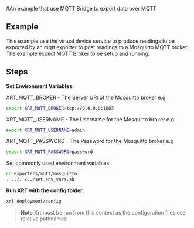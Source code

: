 #An example that use MQTT Bridge to export data over MQTT

## Example

This example use the virtual device service to produce readings to be exported by an mqtt exporter to post readings to a Mosquitto MQTT broker.
The example expect MQTT Broker to be setup and running.

## Steps

**Set Environment Variables:**

XRT_MQTT_BROKER - The Server URI of the Mosquitto broker e.g

```bash
export XRT_MQTT_BROKER=tcp://0.0.0.0:1883
```

XRT_MQTT_USERNAME - The Username for the Mosquitto broker e.g

```bash
export XRT_MQTT_USERNAME=admin
```

XRT_MQTT_PASSWORD - The Password for the Mosquitto broker e.g

```bash
export XRT_MQTT_PASSWORD=password
```

Set commonly used environment variables

```bash
cd Exporters/mqtt/mosquitto
. ../../../set_env_vars.sh
```

**Run XRT with the config folder:**

```bash
xrt deployment/config
```

> **Note** Xrt must be run from this context as the configuration files use relative pathnames
